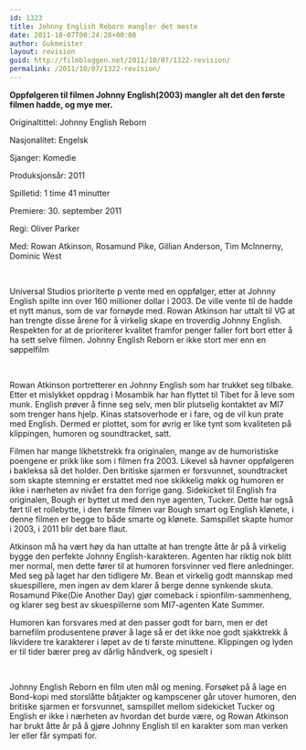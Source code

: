 ```yaml
---
id: 1323
title: Johnny English Reborn mangler det meste
date: 2011-10-07T00:24:28+00:00
author: Gukmeister
layout: revision
guid: http://filmbloggen.net/2011/10/07/1322-revision/
permalink: /2011/10/07/1322-revision/
---
```

**Oppfølgeren til filmen Johnny English(2003) mangler alt det den første filmen hadde, og mye mer.**

<!--more-->

Originaltittel: Johnny English Reborn

Nasjonalitet: Engelsk

Sjanger: Komedie

Produksjonsår: 2011

Spilletid: 1 time 41 minutter

Premiere: 30. september 2011

Regi: Oliver Parker

Med: Rowan Atkinson, Rosamund Pike, Gillian Anderson, Tim McInnerny, Dominic West

&nbsp;

Universal Studios prioriterte p vente med en oppfølger, etter at Johnny English spilte inn over 160 millioner dollar i 2003. De ville vente til de hadde et nytt manus, som de var fornøyde med. Rowan Atkinson har uttalt til VG at han trengte disse årene for å virkelig skape en troverdig Johnny English. Respekten for at de prioriterer kvalitet framfor penger faller fort bort etter å ha sett selve filmen. Johnny English Reborn er ikke stort mer enn en søppelfilm

&nbsp;

Rowan Atkinson portretterer en Johnny English som har trukket seg tilbake. Etter et mislykket oppdrag i Mosambik har han flyttet til Tibet for å leve som munk. English prøver å finne seg selv, men blir plutselig kontaktet av MI7 som trenger hans hjelp. Kinas statsoverhode er i fare, og de vil kun prate med English. Dermed er plottet, som for øvrig er like tynt som kvaliteten på klippingen, humoren og soundtracket, satt.

Filmen har mange likhetstrekk fra originalen, mange av de humoristiske poengene er prikk like som i filmen fra 2003. Likevel så havner oppfølgeren i bakleksa så det holder. Den britiske sjarmen er forsvunnet, soundtracket som skapte stemning er erstattet med noe skikkelig møkk og humoren er ikke i nærheten av nivået fra den forrige gang. Sidekicket til English fra originalen, Bough er byttet ut med den nye agenten, Tucker. Dette har også ført til et rollebytte, i den første filmen var Bough smart og English klønete, i denne filmen er begge to både smarte og klønete. Samspillet skapte humor i 2003, i 2011 blir det bare flaut.

Atkinson må ha vært høy da han uttalte at han trengte åtte år på å virkelig bygge den perfekte Johnny English-karakteren. Agenten har riktig nok blitt mer normal, men dette fører til at humoren forsvinner ved flere anledninger. Med seg på laget har den tidligere Mr. Bean et virkelig godt mannskap med skuespillere, men ingen av dem klarer å berge denne synkende skuta. Rosamund Pike(Die Another Day) gjør comeback i spionfilm-sammenheng, og klarer seg best av skuespillerne som MI7-agenten Kate Summer.

Humoren kan forsvares med at den passer godt for barn, men er det barnefilm produsentene prøver å lage så er det ikke noe godt sjakktrekk å likvidere tre karakterer i løpet av de ti første minuttene. Klippingen og lyden er til tider bærer preg av dårlig håndverk, og spesielt i

&nbsp;

Johnny English Reborn en film uten mål og mening. Forsøket på å lage en Bond-kopi med storslåtte båtjakter og kampscener går utover humoren, den britiske sjarmen er forsvunnet, samspillet mellom sidekicket Tucker og English er ikke i nærheten av hvordan det burde være, og Rowan Atkinson har brukt åtte år på å gjøre Johnny English til en karakter som man verken ler eller får sympati for.